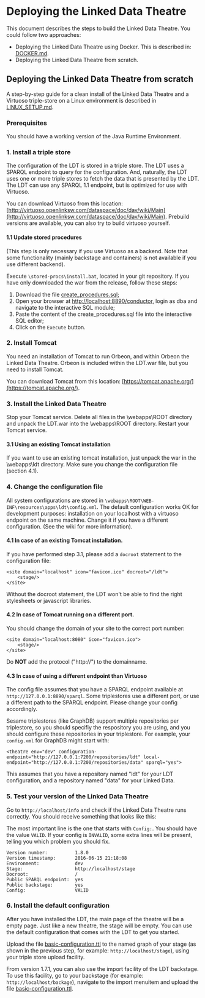 # Deploying the Linked Data Theatre
This document describes the steps to build the Linked Data Theatre.
You could follow two approaches:

- Deploying the Linked Data Theatre using Docker. This is described in: [DOCKER.md](DOCKER.md).
- Deploying the Linked Data Theatre from scratch.

## Deploying the Linked Data Theatre from scratch
A step-by-step guide for a clean install of the Linked Data Theatre and a Virtuoso triple-store on a Linux environment is described in [LINUX_SETUP.md](LINUX_SETUP.md).

### Prerequisites
You should have a working version of the Java Runtime Environment.

### 1. Install a triple store
The configuration of the LDT is stored in a triple store. The LDT uses a SPARQL endpoint to query for the configuration. And, naturally, the LDT uses one or more triple stores to fetch the data that is presented by the LDT. The LDT can use any SPARQL 1.1 endpoint, but is optimized for use with Virtuoso.

You can download Virtuoso from this location: [http://virtuoso.openlinksw.com/dataspace/doc/dav/wiki/Main](http://virtuoso.openlinksw.com/dataspace/doc/dav/wiki/Main).
Prebuild versions are available, you can also try to build virtuoso yourself.

#### 1.1 Update stored procedures
(This step is only necessary if you use Virtuoso as a backend. Note that some functionality (mainly backstage and containers) is not available if you use different backend).

Execute `\stored-procs\install.bat`, located in your git repository. If you have only downloaded the war from the release, follow these steps:

1. Download the file [create_procedures.sql](stored-procs/create_procedures.sql);
2. Open your browser at [http://localhost:8890/conductor](http://localhost:8890/conductor), login as dba and navigate to the interactive SQL module;
3. Paste the content of the create_procedures.sql file into the interactive SQL editor;
4. Click on the `Execute` button.

### 2. Install Tomcat
You need an installation of Tomcat to run Orbeon, and within Orbeon the Linked Data Theatre. Orbeon is included within the LDT.war file, but you need to install Tomcat.

You can download Tomcat from this location: [https://tomcat.apache.org/](https://tomcat.apache.org/).

### 3. Install the Linked Data Theatre
Stop your Tomcat service. Delete all files in the \webapps\ROOT directory and unpack the LDT.war into the \webapps\ROOT directory. Restart your Tomcat service.

#### 3.1 Using an existing Tomcat installation
If you want to use an existing tomcat installation, just unpack the war in the \webapps\ldt directory. Make sure you change the configuration file (section 4.1).

### 4. Change the configuration file
All system configurations are stored in `\webapps\ROOT\WEB-INF\resources\apps\ldt\config.xml`. The default configuration works OK for development purposes: installation on your localhost with a virtuoso endpoint on the same machine. Change it if you have a different configuration. (See the wiki for more information).

#### 4.1 In case of an existing Tomcat installation.
If you have performed step 3.1, please add a `docroot` statement to the configuration file:

	<site domain="localhost" icon="favicon.ico" docroot="/ldt">
		<stage/>
	</site>

Without the docroot statement, the LDT won't be able to find the right stylesheets or javascript libraries.

#### 4.2 In case of Tomcat running on a different port.
You should change the domain of your site to the correct port number:

	<site domain="localhost:8080" icon="favicon.ico">
		<stage/>
	</site>

Do **NOT** add the protocol ("http://") to the domainname.

#### 4.3 In case of using a different endpoint than Virtuoso
The config file assumes that you have a SPARQL endpoint available at `http://127.0.0.1:8890/sparql`. Some triplestores use a different port, or use a different path to the SPARQL endpoint. Please change your config accordingly.

Sesame triplestores (like GraphDB) support multiple repositories per triplestore, so you should specifiy the respository you are using, and you should configure these repositories in your triplestore. For example, your `config.xml` for GraphDB might start with:

	<theatre env="dev" configuration-endpoint="http://127.0.0.1:7200/repositories/ldt" local-endpoint="http://127.0.0.1:7200/repositories/data" sparql="yes">

This assumes that you have a repository named "ldt" for your LDT configuration, and a repository named "data" for your Linked Data.

### 5. Test your version of the Linked Data Theatre
Go to `http://localhost/info` and check if the Linked Data Theatre runs correctly. You should receive something that looks like this:

The most important line is the one that starts with `Config:`. You should have the value `VALID`. If your config is `INVALID`, some extra lines will be present, telling you which problem you should fix.

	Version number:          1.8.0
	Version timestamp:       2016-06-15 21:18:08
	Environment:             dev
	Stage:                   http://localhost/stage
	Docroot:                 /
	Public SPARQL endpoint:  yes
	Public backstage:        yes
	Config:                  VALID

### 6. Install the default configuration
After you have installed the LDT, the main page of the theatre will be a empty page. Just like a new theatre, the stage will be empty. You can use the default configuration that comes with the LDT to get you started.

Upload the file [basic-configuration.ttl](basic-configuration.ttl) to the named graph of your stage (as shown in the previous step, for example: `http://localhost/stage`), using your triple store upload facility.

From version 1.7.1, you can also use the import facility of the LDT backstage. To use this facility, go to your backstage (for example: `http://localhost/backage`), navigate to the import menuitem and upload the file [basic-configuration.ttl](basic-configuration.ttl). 